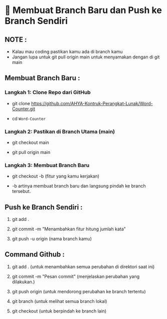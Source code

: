 
# **📖 Membuat Branch Baru dan Push ke Branch Sendiri**

## **NOTE :**
* Kalau mau coding pastikan kamu ada di branch kamu
* Jangan lupa untuk git pull origin main untuk menyamakan dengan di git main

## **Membuat Branch Baru :**

### **Langkah 1: Clone Repo dari GitHub**

* git clone https://github.com/AHYA-Kontruk-Perangkat-Lunak/Word-Counter.git

* cd `Word-Counter`

### **Langkah 2: Pastikan di Branch Utama (main)**

* git checkout main

* git pull origin main

### **Langkah 3: Membuat Branch Baru**

* git checkout -b (fitur yang kamu kerjakan)

* -b artinya membuat branch baru dan langsung pindah ke branch tersebut.

## **Push ke Branch Sendiri :**
1. git add .

2. git commit -m "Menambahkan fitur hitung jumlah kata"

3. git push -u origin (nama branch kamu)

## **Command Github :**

1. git add . (untuk menambahkan semua perubahan di direktori saat ini)

2. git commit -m "Pesan commit" (menjelaskan perubahan yang dilakukan.)

3. git push origin <branch-name> (untuk mendorong perubahan ke branch tertentu)

4. git branch (untuk melihat semua branch lokal)

5. git checkout <branch-name> (untuk berpindah ke branch lain)
